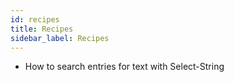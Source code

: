 ```yaml
---
id: recipes
title: Recipes
sidebar_label: Recipes
---
```


- How to search entries for text with Select-String